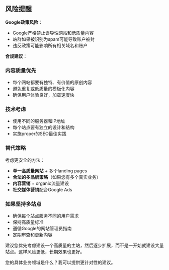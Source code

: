 
## 风险提醒

**Google政策风险**：

- Google严格禁止误导性网站和低质量内容
- 站群如果被识别为spam可能导致账户被封
- 违反政策可能影响所有相关域名和账户

**合规建议**：

### 内容质量优先

- 每个网站都要有独特、有价值的原创内容
- 避免重复或低质量的模板化内容
- 确保用户体验良好，加载速度快

### 技术考虑

- 使用不同的服务器和IP地址
- 每个站点要有独立的设计和结构
- 实施proper的SEO最佳实践

### 替代策略

考虑更安全的方法：

- **单一高质量网站** + 多个landing pages
- **合法的多品牌策略**（如果您有多个真实业务）
- **内容营销** + organic流量建设
- **社交媒体营销**配合Google Ads

### 如果坚持多站点

- 确保每个站点服务不同的用户需求
- 保持高质量标准
- 遵循Google的网站管理员指南
- 定期审查和更新内容

建议您优先考虑建设一个高质量的主站，然后逐步扩展，而不是一开始就建设大量站点。这样风险更低，长期效果也更好。

您的具体业务领域是什么？我可以提供更针对性的建议。